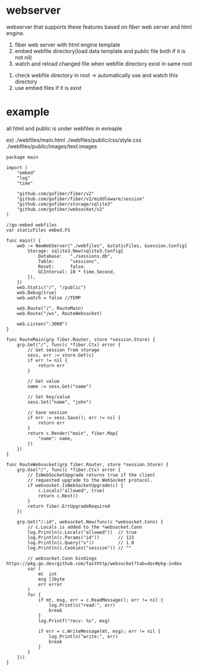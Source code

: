 # webserver

webserver that supports these features based on fiber web server and html engine.
1. fiber web server with html engine template
2. embed webfile directory(load data template and public file both if it is not nil)
3. watch and reload changed file when webfile directory exist in same root
1) check webfile directory in root -> automatically use and watch this directory
2) use embed files if it is exist

# example
all html and public is under webfiles in exmaple

ex)
./webfiles/main.html
./webfiles/public/css/style.css
./webfiles/public/images/text.images
```
package main

import (
	"embed"
	"log"
	"time"

	"github.com/gofiber/fiber/v2"
	"github.com/gofiber/fiber/v2/middleware/session"
	"github.com/gofiber/storage/sqlite3"
	"github.com/gofiber/websocket/v2"
)

//go:embed webfiles
var staticFiles embed.FS

func main() {
	web := NewWebServer("./webfiles", &staticFiles, &session.Config{
		Storage: sqlite3.New(sqlite3.Config{
			Database:   "./sessions.db",
			Table:      "sessions",
			Reset:      false,
			GCInterval: 10 * time.Second,
		}),
	})
	web.Static("/", "/public")
	web.Debug(true)
	web.watch = false //TEMP

	web.Route("/", RouteMain)
	web.Route("/ws", RouteWebsocket)

	web.Listen(":3000")
}

func RouteMain(grp fiber.Router, store *session.Store) {
	grp.Get("/", func(c *fiber.Ctx) error {
		// Get session from storage
		sess, err := store.Get(c)
		if err != nil {
			return err
		}

		// Get value
		name := sess.Get("name")

		// Set key/value
		sess.Set("name", "john")

		// Save session
		if err := sess.Save(); err != nil {
			return err
		}
		return c.Render("main", fiber.Map{
			"name": name,
		})
	})
}

func RouteWebsocket(grp fiber.Router, store *session.Store) {
	grp.Use("/", func(c *fiber.Ctx) error {
		// IsWebSocketUpgrade returns true if the client
		// requested upgrade to the WebSocket protocol.
		if websocket.IsWebSocketUpgrade(c) {
			c.Locals("allowed", true)
			return c.Next()
		}
		return fiber.ErrUpgradeRequired
	})

	grp.Get("/:id", websocket.New(func(c *websocket.Conn) {
		// c.Locals is added to the *websocket.Conn
		log.Println(c.Locals("allowed"))  // true
		log.Println(c.Params("id"))       // 123
		log.Println(c.Query("v"))         // 1.0
		log.Println(c.Cookies("session")) // ""

		// websocket.Conn bindings https://pkg.go.dev/github.com/fasthttp/websocket?tab=doc#pkg-index
		var (
			mt  int
			msg []byte
			err error
		)
		for {
			if mt, msg, err = c.ReadMessage(); err != nil {
				log.Println("read:", err)
				break
			}
			log.Printf("recv: %s", msg)

			if err = c.WriteMessage(mt, msg); err != nil {
				log.Println("write:", err)
				break
			}
		}
	}))
}
```
